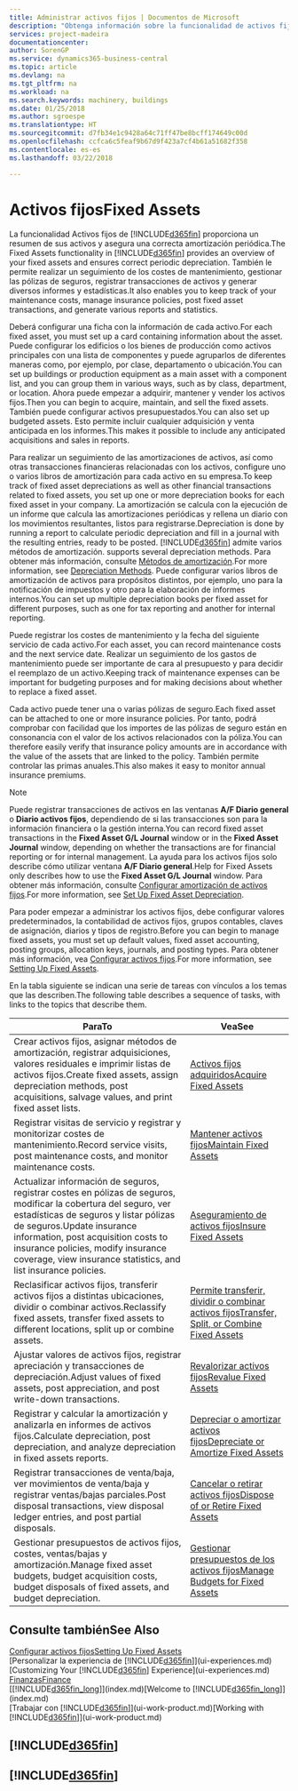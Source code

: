 ```yaml
---
title: Administrar activos fijos | Documentos de Microsoft
description: "Obtenga información sobre la funcionalidad de activos fijos en Financials y obtenga un resumen de cómo trabajar con activos fijos."
services: project-madeira
documentationcenter: 
author: SorenGP
ms.service: dynamics365-business-central
ms.topic: article
ms.devlang: na
ms.tgt_pltfrm: na
ms.workload: na
ms.search.keywords: machinery, buildings
ms.date: 01/25/2018
ms.author: sgroespe
ms.translationtype: HT
ms.sourcegitcommit: d7fb34e1c9428a64c71ff47be8bcff174649c00d
ms.openlocfilehash: ccfca6c5feaf9b67d9f423a7cf4b61a51682f358
ms.contentlocale: es-es
ms.lasthandoff: 03/22/2018

---
```

# <a name="fixed-assets"></a><span data-ttu-id="95414-103">Activos fijos</span><span class="sxs-lookup"><span data-stu-id="95414-103">Fixed Assets</span></span>
<span data-ttu-id="95414-104">La funcionalidad Activos fijos de [!INCLUDE[d365fin](includes/d365fin_md.md)] proporciona un resumen de sus activos y asegura una correcta amortización periódica.</span><span class="sxs-lookup"><span data-stu-id="95414-104">The Fixed Assets functionality in [!INCLUDE[d365fin](includes/d365fin_md.md)] provides an overview of your fixed assets and ensures correct periodic depreciation.</span></span> <span data-ttu-id="95414-105">También le permite realizar un seguimiento de los costes de mantenimiento, gestionar las pólizas de seguros, registrar transacciones de activos y generar diversos informes y estadísticas.</span><span class="sxs-lookup"><span data-stu-id="95414-105">It also enables you to keep track of your maintenance costs, manage insurance policies, post fixed asset transactions, and generate various reports and statistics.</span></span>

<span data-ttu-id="95414-106">Deberá configurar una ficha con la información de cada activo.</span><span class="sxs-lookup"><span data-stu-id="95414-106">For each fixed asset, you must set up a card containing information about the asset.</span></span> <span data-ttu-id="95414-107">Puede configurar los edificios o los bienes de producción como activos principales con una lista de componentes y puede agruparlos de diferentes maneras como, por ejemplo, por clase, departamento o ubicación.</span><span class="sxs-lookup"><span data-stu-id="95414-107">You can set up buildings or production equipment as a main asset with a component list, and you can group them in various ways, such as by class, department, or location.</span></span> <span data-ttu-id="95414-108">Ahora puede empezar a adquirir, mantener y vender los activos fijos.</span><span class="sxs-lookup"><span data-stu-id="95414-108">Then you can begin to acquire, maintain, and sell the fixed assets.</span></span> <span data-ttu-id="95414-109">También puede configurar activos presupuestados.</span><span class="sxs-lookup"><span data-stu-id="95414-109">You can also set up budgeted assets.</span></span> <span data-ttu-id="95414-110">Esto permite incluir cualquier adquisición y venta anticipada en los informes.</span><span class="sxs-lookup"><span data-stu-id="95414-110">This makes it possible to include any anticipated acquisitions and sales in reports.</span></span>

<span data-ttu-id="95414-111">Para realizar un seguimiento de las amortizaciones de activos, así como otras transacciones financieras relacionadas con los activos, configure uno o varios libros de amortización para cada activo en su empresa.</span><span class="sxs-lookup"><span data-stu-id="95414-111">To keep track of fixed asset depreciations as well as other financial transactions related to fixed assets, you set up one or more depreciation books for each fixed asset in your company.</span></span> <span data-ttu-id="95414-112">La amortización se calcula con la ejecución de un informe que calcula las amortizaciones periódicas y rellena un diario con los movimientos resultantes, listos para registrarse.</span><span class="sxs-lookup"><span data-stu-id="95414-112">Depreciation is done by running a report to calculate periodic depreciation and fill in a journal with the resulting entries, ready to be posted.</span></span> [!INCLUDE[d365fin](includes/d365fin_md.md)]<span data-ttu-id="95414-113"> admite varios métodos de amortización.</span><span class="sxs-lookup"><span data-stu-id="95414-113"> supports several depreciation methods.</span></span> <span data-ttu-id="95414-114">Para obtener más información, consulte [Métodos de amortización](fa-depreciation-methods.md).</span><span class="sxs-lookup"><span data-stu-id="95414-114">For more information, see [Depreciation Methods](fa-depreciation-methods.md).</span></span> <span data-ttu-id="95414-115">Puede configurar varios libros de amortización de activos para propósitos distintos, por ejemplo, uno para la notificación de impuestos y otro para la elaboración de informes internos.</span><span class="sxs-lookup"><span data-stu-id="95414-115">You can set up multiple depreciation books per fixed asset for different purposes, such as one for tax reporting and another for internal reporting.</span></span>

<span data-ttu-id="95414-116">Puede registrar los costes de mantenimiento y la fecha del siguiente servicio de cada activo.</span><span class="sxs-lookup"><span data-stu-id="95414-116">For each asset, you can record maintenance costs and the next service date.</span></span> <span data-ttu-id="95414-117">Realizar un seguimiento de los gastos de mantenimiento puede ser importante de cara al presupuesto y para decidir el reemplazo de un activo.</span><span class="sxs-lookup"><span data-stu-id="95414-117">Keeping track of maintenance expenses can be important for budgeting purposes and for making decisions about whether to replace a fixed asset.</span></span>

<span data-ttu-id="95414-118">Cada activo puede tener una o varias pólizas de seguro.</span><span class="sxs-lookup"><span data-stu-id="95414-118">Each fixed asset can be attached to one or more insurance policies.</span></span> <span data-ttu-id="95414-119">Por tanto, podrá comprobar con facilidad que los importes de las pólizas de seguro están en consonancia con el valor de los activos relacionados con la póliza.</span><span class="sxs-lookup"><span data-stu-id="95414-119">You can therefore easily verify that insurance policy amounts are in accordance with the value of the assets that are linked to the policy.</span></span> <span data-ttu-id="95414-120">También permite controlar las primas anuales.</span><span class="sxs-lookup"><span data-stu-id="95414-120">This also makes it easy to monitor annual insurance premiums.</span></span>

> [!NOTE]  
>   <span data-ttu-id="95414-121">Puede registrar transacciones de activos en las ventanas **A/F Diario general** o **Diario activos fijos**, dependiendo de si las transacciones son para la información financiera o la gestión interna.</span><span class="sxs-lookup"><span data-stu-id="95414-121">You can record fixed asset transactions in the **Fixed Asset G/L Journal** window or in the **Fixed Asset Journal** window, depending on whether the transactions are for financial reporting or for internal management.</span></span> <span data-ttu-id="95414-122">La ayuda para los activos fijos solo describe cómo utilizar ventana **A/F Diario general**.</span><span class="sxs-lookup"><span data-stu-id="95414-122">Help for Fixed Assets only describes how to use the **Fixed Asset G/L Journal** window.</span></span> <span data-ttu-id="95414-123">Para obtener más información, consulte [Configurar amortización de activos fijos](fa-how-setup-depreciation.md).</span><span class="sxs-lookup"><span data-stu-id="95414-123">For more information, see [Set Up Fixed Asset Depreciation](fa-how-setup-depreciation.md).</span></span>

<span data-ttu-id="95414-124">Para poder empezar a administrar los activos fijos, debe configurar valores predeterminados, la contabilidad de activos fijos, grupos contables, claves de asignación, diarios y tipos de registro.</span><span class="sxs-lookup"><span data-stu-id="95414-124">Before you can begin to manage fixed assets, you must set up default values, fixed asset accounting, posting groups, allocation keys, journals, and posting types.</span></span> <span data-ttu-id="95414-125">Para obtener más información, vea [Configurar activos fijos](fa-setup.md).</span><span class="sxs-lookup"><span data-stu-id="95414-125">For more information, see [Setting Up Fixed Assets](fa-setup.md).</span></span>

<span data-ttu-id="95414-126">En la tabla siguiente se indican una serie de tareas con vínculos a los temas que las describen.</span><span class="sxs-lookup"><span data-stu-id="95414-126">The following table describes a sequence of tasks, with links to the topics that describe them.</span></span>

| <span data-ttu-id="95414-127">Para</span><span class="sxs-lookup"><span data-stu-id="95414-127">To</span></span> | <span data-ttu-id="95414-128">Vea</span><span class="sxs-lookup"><span data-stu-id="95414-128">See</span></span> |
| --- | --- |
| <span data-ttu-id="95414-129">Crear activos fijos, asignar métodos de amortización, registrar adquisiciones, valores residuales e imprimir listas de activos fijos.</span><span class="sxs-lookup"><span data-stu-id="95414-129">Create fixed assets, assign depreciation methods, post acquisitions, salvage values, and print fixed asset lists.</span></span> |[<span data-ttu-id="95414-130">Activos fijos adquiridos</span><span class="sxs-lookup"><span data-stu-id="95414-130">Acquire Fixed Assets</span></span>](fa-how-acquire.md) |
| <span data-ttu-id="95414-131">Registrar visitas de servicio y registrar y monitorizar costes de mantenimiento.</span><span class="sxs-lookup"><span data-stu-id="95414-131">Record service visits, post maintenance costs, and monitor maintenance costs.</span></span> |[<span data-ttu-id="95414-132">Mantener activos fijos</span><span class="sxs-lookup"><span data-stu-id="95414-132">Maintain Fixed Assets</span></span>](fa-how-maintain.md) |
| <span data-ttu-id="95414-133">Actualizar información de seguros, registrar costes en pólizas de seguros, modificar la cobertura del seguro, ver estadísticas de seguros y listar pólizas de seguros.</span><span class="sxs-lookup"><span data-stu-id="95414-133">Update insurance information, post acquisition costs to insurance policies, modify insurance coverage, view insurance statistics, and list insurance policies.</span></span> |[<span data-ttu-id="95414-134">Aseguramiento de activos fijos</span><span class="sxs-lookup"><span data-stu-id="95414-134">Insure Fixed Assets</span></span>](fa-how-insure.md) |
| <span data-ttu-id="95414-135">Reclasificar activos fijos, transferir activos fijos a distintas ubicaciones, dividir o combinar activos.</span><span class="sxs-lookup"><span data-stu-id="95414-135">Reclassify fixed assets, transfer fixed assets to different locations, split up or combine assets.</span></span> |[<span data-ttu-id="95414-136">Permite transferir, dividir o combinar activos fijos</span><span class="sxs-lookup"><span data-stu-id="95414-136">Transfer, Split, or Combine Fixed Assets</span></span>](fa-how-trans-split-combine.md) |
| <span data-ttu-id="95414-137">Ajustar valores de activos fijos, registrar apreciación y transacciones de depreciación.</span><span class="sxs-lookup"><span data-stu-id="95414-137">Adjust values of fixed assets, post appreciation, and post write-down transactions.</span></span> |[<span data-ttu-id="95414-138">Revalorizar activos fijos</span><span class="sxs-lookup"><span data-stu-id="95414-138">Revalue Fixed Assets</span></span>](fa-how-revalue.md) |
| <span data-ttu-id="95414-139">Registrar y calcular la amortización y analizarla en informes de activos fijos.</span><span class="sxs-lookup"><span data-stu-id="95414-139">Calculate depreciation, post depreciation, and  analyze depreciation in fixed assets reports.</span></span> |[<span data-ttu-id="95414-140">Depreciar o amortizar activos fijos</span><span class="sxs-lookup"><span data-stu-id="95414-140">Depreciate or Amortize Fixed Assets</span></span>](fa-how-depreciate-amortize.md) |
| <span data-ttu-id="95414-141">Registrar transacciones de venta/baja, ver movimientos de venta/baja y registrar ventas/bajas parciales.</span><span class="sxs-lookup"><span data-stu-id="95414-141">Post disposal transactions, view disposal ledger entries, and post partial disposals.</span></span> |[<span data-ttu-id="95414-142">Cancelar o retirar activos fijos</span><span class="sxs-lookup"><span data-stu-id="95414-142">Dispose of or Retire Fixed Assets</span></span>](fa-how-dispose-retire.md) |
| <span data-ttu-id="95414-143">Gestionar presupuestos de activos fijos, costes, ventas/bajas y amortización.</span><span class="sxs-lookup"><span data-stu-id="95414-143">Manage fixed asset budgets, budget acquisition costs, budget disposals of fixed assets, and budget depreciation.</span></span> |[<span data-ttu-id="95414-144">Gestionar presupuestos de los activos fijos</span><span class="sxs-lookup"><span data-stu-id="95414-144">Manage Budgets for Fixed Assets</span></span>](fa-how-manage-budgets.md) |

## <a name="see-also"></a><span data-ttu-id="95414-145">Consulte también</span><span class="sxs-lookup"><span data-stu-id="95414-145">See Also</span></span>
[<span data-ttu-id="95414-146">Configurar activos fijos</span><span class="sxs-lookup"><span data-stu-id="95414-146">Setting Up Fixed Assets</span></span>](fa-setup.md)  
<span data-ttu-id="95414-147">[Personalizar la experiencia de [!INCLUDE[d365fin](includes/d365fin_md.md)]](ui-experiences.md)</span><span class="sxs-lookup"><span data-stu-id="95414-147">[Customizing Your [!INCLUDE[d365fin](includes/d365fin_md.md)] Experience](ui-experiences.md)</span></span>  
[<span data-ttu-id="95414-148">Finanzas</span><span class="sxs-lookup"><span data-stu-id="95414-148">Finance</span></span>](finance.md)  
<span data-ttu-id="95414-149">[[!INCLUDE[d365fin_long](includes/d365fin_long_md.md)]](index.md)</span><span class="sxs-lookup"><span data-stu-id="95414-149">[Welcome to [!INCLUDE[d365fin_long](includes/d365fin_long_md.md)]](index.md)</span></span>  
<span data-ttu-id="95414-150">[Trabajar con [!INCLUDE[d365fin](includes/d365fin_md.md)]](ui-work-product.md)</span><span class="sxs-lookup"><span data-stu-id="95414-150">[Working with [!INCLUDE[d365fin](includes/d365fin_md.md)]](ui-work-product.md)</span></span>

## [!INCLUDE[d365fin](includes/free_trial_md.md)]  
## [!INCLUDE[d365fin](includes/training_link_md.md)]

